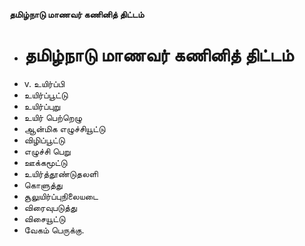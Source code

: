 **தமிழ்நாடு மாணவர் கணினித் திட்டம்**
- # தமிழ்நாடு மாணவர் கணினித் திட்டம்
- v. உயிர்ப்பி
- உயிர்ப்பூட்டு
- உயிர்ப்புறு
- உயிர் பெற்றெழு
- ஆன்மிக எழுச்சியூட்டு
- விழிப்பூட்டு
- எழுச்சி பெறு
- ஊக்கமூட்டு
- உயிர்த்தூண்டுதலளி
- கொளுத்து
- சூலுயிர்ப்புநிலையடை
- விரைவுபடுத்து
- விசையூட்டு
- வேகம் பெருக்கு.

